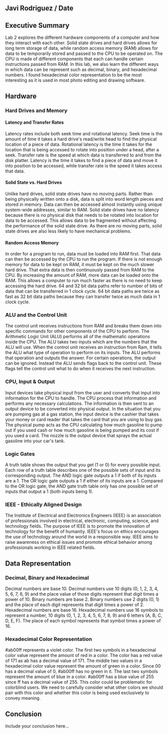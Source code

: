 ## Javi Rodriguez / Date

## Executive Summary 
Lab 2 explores the different hardware components of a computer and how they interact with each other. Solid state drives and hard drives allows for long term storage of data, while random access memory (RAM) allows for data to be temporarily stored and passed to the CPU to be operated on. The CPU is made of different components that each can handle certain instructions passed from RAM. In this lab, we also learn the different ways in which data can be represent such as decimal, binary, and hexadecimal numbers. I found hexadecimal color representation to be the most interesting as it is used in most photo editing and drawing software.

## Hardware
### Hard Drives and Memory
#### Latency and Transfer Rates
Latency rates include both seek time and rotational latency. Seek time is the amount of time it takes a hard drive's read/write head to find the physical location of a piece of data. Rotational latency is the time it takes for the location that is being accessed to rotate into position under a head, after a seek. Transfer rate is the speed at which data is transferred to and from the disk platter. Latency is the time it takes to find a piece of data and move it into position to be accessed, while transfer rate is the speed it takes access that data.
#### Solid State vs. Hard Drives
Unlike hard drives, solid state drives have no moving parts. Rather than being physically written onto a disk, data is split into word length pieces and stored in memory. Data can then be accessed almost instantly using unique system-wide addresses, similar to RAM. Solid state drives have no latency because there is no physical disk that needs to be rotated into location for data to be accessed. This allows data to be fragmented without affecting the performance of the solid state drive. As there are no moving parts, solid state drives are also less likely to have mechanical problems.
#### Random Access Memory
In order for a program to run, data must be loaded into RAM first. That data can then be accessed by the CPU to run the program. If there is not enough memory for data to be kept on RAM, it must be kept on the much slower hard drive. That extra data is then continuously passed from RAM to the CPU. By increasing the amount of RAM, more data can be loaded onto the RAM. This allows a computer to run much faster as there is no need to keep accessing the hard drive. 64 and 32 bit data paths refer to number of bits of data that can be transferred in 1 clock cycle. 64 bit data paths are twice as fast as 32 bit data paths because they can transfer twice as much data in 1 clock cycle.

### ALU and the Control Unit
The control unit receives instructions from RAM and breaks them down into specific commands for other components of the CPU to perform. The Arithmetic Logic Unit (ALU) performs all of the mathematic operations inside the CPU. The ALU takes two inputs which are the numbers that the ALU will use. When the control unit receives an instruction from Ram, it tells the ALU what type of operation to perform on its inputs. The ALU performs that operation and outputs the answer. For certain operations, the output can be ignored. Instead the ALU sends flags back to the control unit. These flags tell the control unit what to do when it receives the next instruction.
### CPU, Input & Output
Input devices take physical input from the user and converts that input into information for the CPU to handle. The CPU process that information and performs any necessary calculations. The information is then sent to an output device to be converted into physical output. In the situation that you are pumping gas at a gas station, the input device is the cashier that takes your money or card reader that takes the card that you are using to buy gas. The physical pump acts as the CPU calculating how much gasoline to pump out if you used cash or how much gasoline is being pumped and its cost if you used a card. The nozzle is the output device that sprays the actual gasoline into your car's tank.
### Logic Gates
A truth table shows the output that you get (1 or 0) for every possible input. Each row of a truth table describes one of the possible sets of input and its corresponding output. The AND logic gate outputs a 1 if both of its inputs are a 1. The OR logic gate outputs a 1 if either of its inputs are a 1. Compared to the OR logic gate, the AND gate truth table only has one possible set of inputs that output a 1 (both inputs being 1).
### IEEE - Ethically Aligned Design
The Institute of Electrical and Electronics Engineers (IEEE) is an association of professionals involved in electrical, electronic, computing, science, and technology fields. The purpose of IEEE is to promote the innovation of technology for the benefit of humanity. IEEE's focus on ethics encourages the use of technology around the world in a responsible way. IEEE aims to raise awareness on ethical issues and promote ethical behavior among professionals working in IEEE related fields.

## Data Representation
### Decimal, Binary and Hexadecimal
Decimal numbers are base 10. Decimal numbers use 10 digits (0, 1, 2, 3, 4, 5, 6, 7, 8, 9) and the place value of those digits represent that digit times a power of 10. Binary numbers are base 2. Binary numbers use 2 digits (0, 1) and the place of each digit represents that digit times a power of 2. Hexadecimal numbers are base 16. Hexadecimal numbers use 16 symbols to represent a number, 10 digits (0, 1, 2, 3, 4, 5, 6, 7, 8, 9) and 6 letters (A, B, C, D, E, F). The place of each symbol represents that symbol times a power of 16.
### Hexadecimal Color Representation
#ab00ff represents a violet color. The first two symbols in a hexadecimal color value represent the amount of red in a color. The color has a red value of 171 as ab has a decimal value of 171. The middle two values in a hexadecimal color value represent the amount of green in a color. Since 00 has a decimal value of 0, #ab00ff has no green in it. The last two symbols represent the amount of blue in a color. #ab00ff has a blue value of 255 since ff has a decimal value of 255. This color could be problematic for colorblind users. We need to carefully consider what other colors we should pair with this color and whether this color is being used exclusively to convey meaning.
## Conclusion
Include your conclusion here...
